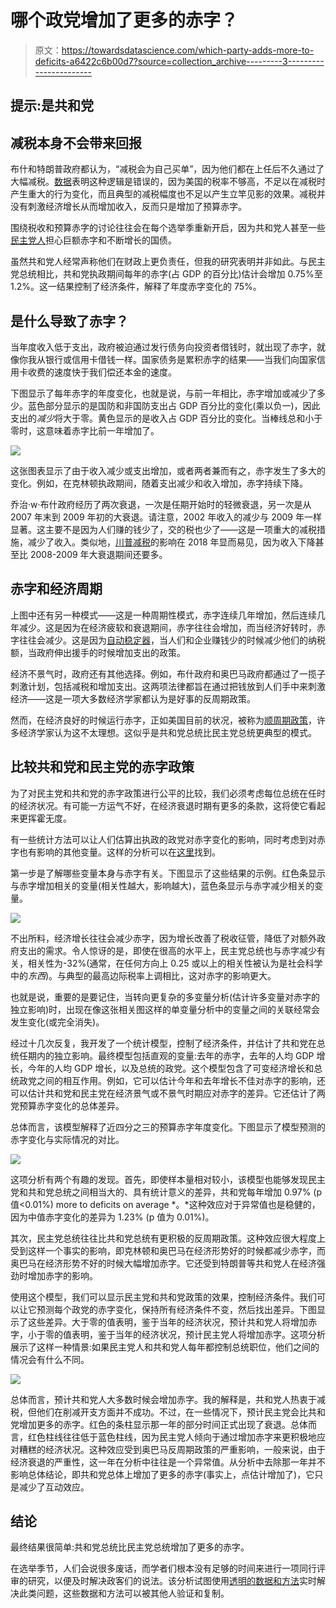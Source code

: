 # 哪个政党增加了更多的赤字？

> 原文：<https://towardsdatascience.com/which-party-adds-more-to-deficits-a6422c6b00d7?source=collection_archive---------3----------------------->

## 提示:是共和党

## 减税本身不会带来回报

布什和特朗普政府都认为，“减税会为自己买单”，因为他们都在上任后不久通过了大幅减税。[数据](https://www.taxpolicycenter.org/sites/default/files/briefing-book/taxes_and_the_economy_1.pdf)表明这种逻辑是错误的，因为美国的税率不够高，不足以在减税时产生重大的行为变化，而且典型的减税幅度也不足以产生立竿见影的效果。减税并没有刺激经济增长从而增加收入，反而只是增加了预算赤字。

围绕税收和预算赤字的讨论往往会在每个选举季重新开启，因为共和党人甚至一些[民主党人](https://www.nbcnews.com/politics/2020-election/pete-buttigieg-calls-deficit-reduction-swiping-bernie-sanders-n1133206)担心巨额赤字和不断增长的国债。

虽然共和党人经常声称他们在财政上更负责任，但我的研究表明并非如此。与民主党总统相比，共和党执政期间每年的赤字(占 GDP 的百分比)估计会增加 0.75%至 1.2%。这一结果控制了经济条件，解释了年度赤字变化的 75%。

## 是什么导致了赤字？

当年度收入低于支出，政府被迫通过发行债务向投资者借钱时，就出现了赤字，就像你我从银行或信用卡借钱一样。国家债务是累积赤字的结果——当我们向国家信用卡收费的速度快于我们偿还本金的速度。

下图显示了每年赤字的年度变化，也就是说，与前一年相比，赤字增加或减少了多少。蓝色部分显示的是国防和非国防支出占 GDP 百分比的变化(乘以负一)，因此支出的*减少*将大于零。黄色显示的是收入占 GDP 百分比的变化。当棒线总和小于零时，这意味着赤字比前一年增加了。

![](img/c8a89969e7e95134da51b6cf21394e1f.png)

这张图表显示了由于收入减少或支出增加，或者两者兼而有之，赤字发生了多大的变化。例如，在克林顿执政期间，随着支出减少和收入增加，赤字持续下降。

乔治·w·布什政府经历了两次衰退，一次是任期开始时的轻微衰退，另一次是从 2007 年末到 2009 年初的大衰退。请注意，2002 年收入的减少与 2009 年一样显著。这主要不是因为人们赚的钱少了，交的税也少了——这是一项重大的减税措施，减少了收入。类似地，[川普减税](https://en.wikipedia.org/wiki/Tax_Cuts_and_Jobs_Act_of_2017)的影响在 2018 年显而易见，因为收入下降甚至比 2008-2009 年大衰退期间还要多。

## 赤字和经济周期

上图中还有另一种模式——这是一种周期性模式，赤字连续几年增加，然后连续几年减少。这是因为在经济疲软和衰退期间，赤字往往会增加，而当经济好转时，赤字往往会减少。这是因为[自动稳定器](https://www.investopedia.com/terms/a/automaticstabilizer.asp)，当人们和企业赚钱少的时候减少他们的纳税额，当政府伸出援手的时候增加支出的政策。

经济不景气时，政府还有其他选择。例如，布什政府和奥巴马政府都通过了一揽子刺激计划，包括减税和增加支出。这两项法律都旨在通过把钱放到人们手中来刺激经济——这是一项大多数经济学家都认为是好事的反周期政策。

然而，在经济良好的时候运行赤字，正如美国目前的状况，被称为[顺周期政策](https://www.ft.com/content/73f5d578-4ac9-11e7-a3f4-c742b9791d43)，许多经济学家认为这不太理想。这似乎是共和党总统比民主党总统更典型的模式。

## 比较共和党和民主党的赤字政策

为了对民主党和共和党的赤字政策进行公平的比较，我们必须考虑每位总统在任时的经济状况。有可能一方运气不好，在经济衰退时期有更多的条款，这将使它看起来更挥霍无度。

有一些统计方法可以让人们估算出执政的政党对赤字变化的影响，同时考虑到对赤字也有影响的其他变量。这样的分析可以在[这里](https://github.com/tgwhite/Public_Policy/blob/master/Projects/Taxes%20vs.%20Deficits/(2)_analyze_US_fiscal_data.r)找到。

第一步是了解哪些变量本身与赤字有关。下图显示了这些结果的示例。红色条显示与赤字增加相关的变量(相关性越大，影响越大)，蓝色条显示与赤字减少相关的变量。

![](img/0bb70ed50c8ef158ab800cce427fd0fa.png)

不出所料，经济增长往往会减少赤字，因为增长改善了税收征管，降低了对额外政府支出的需求。令人惊讶的是，即使在很高的水平上，民主党总统也与赤字减少有关，相关性为-32%(通常，在任何方向上 0.25 或以上的相关性被认为是社会科学中的*东西*)。与典型的最高边际税率上调相比，这对赤字的影响更大。

也就是说，重要的是要记住，当转向更复杂的多变量分析(估计许多变量对赤字的独立影响)时，出现在像这张相关图这样的单变量分析中的变量之间的关联经常会发生变化(或完全消失)。

经过十几次反复，我开发了一个统计模型，控制了经济条件，并估计了共和党在总统任期内的独立影响。最终模型包括直观的变量:去年的赤字，去年的人均 GDP 增长，今年的人均 GDP 增长，以及总统的政党。这个模型包含了可变经济增长和总统政党之间的相互作用。例如，它可以估计今年和去年增长不佳对赤字的影响，还可以估计共和党和民主党在经济景气或不景气时期应对赤字的差异。它还估计了两党预算赤字变化的总体差异。

总体而言，该模型解释了近四分之三的预算赤字年度变化。下图显示了模型预测的赤字变化与实际情况的对比。

![](img/9168c5a385fe090102539193334a9715.png)

这项分析有两个有趣的发现。首先，即使样本量相对较小，该模型也能够发现民主党和共和党总统之间相当大的、具有统计意义的差异，共和党每年增加 0.97% (p 值<0.01%) more to deficits on average *。*这种效应对于异常值也是稳健的，因为中值赤字变化的差异为 1.23% (p 值为 0.01%)。

其次，民主党总统往往比共和党总统有更积极的反周期政策。这种效应很大程度上受到这样一个事实的影响，即克林顿和奥巴马在经济形势好的时候都减少赤字，而奥巴马在经济形势不好的时候大幅增加赤字。它还受到特朗普等共和党人在经济强劲时增加赤字的影响。

使用这个模型，我们可以显示民主党和共和党政策的效果，控制经济条件。我们可以让它预测每个政党的赤字变化，保持所有经济条件不变，然后找出差异。下图显示了这些差异。大于零的值表明，鉴于当年的经济状况，预计共和党人将增加赤字，小于零的值表明，鉴于当年的经济状况，预计民主党人将增加赤字。这项分析展示了这样一种情景:如果民主党人和共和党人每年都控制总统职位，他们之间的情况会有什么不同。

![](img/d2665ee6aadfedebffad1fa3293b8ba7.png)

总体而言，预计共和党人大多数时候会增加赤字。我的解释是，共和党人热衷于减税，但他们在削减开支方面并不成功。不过，在一些情况下，预计民主党会比共和党增加更多的赤字。红色的条柱显示那一年的部分时间正式出现了衰退。总体而言，红色柱线往往低于蓝色柱线，因为民主党人倾向于通过增加赤字来更积极地应对糟糕的经济状况。这种效应受到奥巴马反周期政策的严重影响，一般来说，由于经济衰退的严重性，这一年在分析中往往是一个异常值。从分析中去除那一年并不影响总体结论，即共和党总体上增加了更多的赤字(事实上，点估计增加了)，它只是减少了互动效应。

## 结论

最终结果很简单:共和党总统比民主党总统增加了更多的赤字。

在选举季节，人们会说很多废话，而学者们根本没有足够的时间来进行一项同行评审的研究，以便及时解决政客们的说法。该分析试图使用[透明的数据和方法](https://github.com/tgwhite/Public_Policy/tree/master/Projects/Taxes%20vs.%20Deficits)实时解决此类问题，这些数据和方法可以被其他人验证和复制。